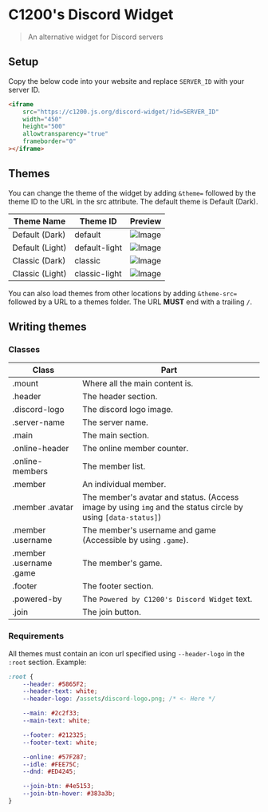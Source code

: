 # C1200's Discord Widget

> An alternative widget for Discord servers

## Setup

Copy the below code into your website and replace `SERVER_ID` with your server ID.

```html
<iframe
    src="https://c1200.js.org/discord-widget/?id=SERVER_ID" 
    width="450"
    height="500"
    allowtransparency="true"
    frameborder="0"
></iframe>
```

## Themes

You can change the theme of the widget by adding `&theme=` followed by the theme ID to the URL in the src attribute. The default theme is Default (Dark).

| Theme Name       | Theme ID      | Preview                                                                 |
|------------------|---------------|-------------------------------------------------------------------------|
| Default (Dark)   | default       | ![Image](https://c1200.js.org/discord-widget/preview/default.png)       |
| Default (Light)  | default-light | ![Image](https://c1200.js.org/discord-widget/preview/default-light.png) |
| Classic (Dark)   | classic       | ![Image](https://c1200.js.org/discord-widget/preview/classic.png)       |
| Classic (Light)  | classic-light | ![Image](https://c1200.js.org/discord-widget/preview/classic-light.png) |

You can also load themes from other locations by adding `&theme-src=` followed by a URL to a themes folder. The URL **MUST** end with a trailing `/`.

## Writing themes

### Classes

| Class                       | Part                                                                                                         |
|-----------------------------|--------------------------------------------------------------------------------------------------------------|
| .mount                      | Where all the main content is.                                                                               |
| .header                     | The header section.                                                                                          |
| .discord-logo               | The discord logo image.                                                                                      |
| .server-name                | The server name.                                                                                             |
| .main                       | The main section.                                                                                            |
| .online-header              | The online member counter.                                                                                   |
| .online-members             | The member list.                                                                                             |
| .member                     | An individual member.                                                                                        |
| .member .avatar             | The member's avatar and status. (Access image by using `img` and the status circle by using `[data-status]`) |
| .member .username           | The member's username and game (Accessible by using `.game`).                                                |
| .member .username .game     | The member's game.                                                                                           |
| .footer                     | The footer section.                                                                                          |
| .powered-by                 | The `Powered by C1200's Discord Widget` text.                                                                |
| .join                       | The join button.                                                                                             |

### Requirements

All themes must contain an icon url specified using `--header-logo` in the `:root` section. Example:

```css
:root {
    --header: #5865F2;
    --header-text: white;
    --header-logo: /assets/discord-logo.png; /* <- Here */

    --main: #2c2f33;
    --main-text: white;

    --footer: #212325;
    --footer-text: white;

    --online: #57F287;
    --idle: #FEE75C;
    --dnd: #ED4245;

    --join-btn: #4e5153;
    --join-btn-hover: #383a3b;
}
```
